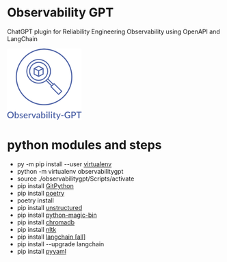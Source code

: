 # Observability GPT

ChatGPT plugin for Reliability Engineering Observability using OpenAPI and LangChain

![Observability GPT](https://github.com/wishcoder/observabilitygpt/blob/main/images/Observability-GPT-Small.png)

# python modules and steps

* py -m pip install --user [virtualenv](https://virtualenv.pypa.io/en/latest/)
* python -m virtualenv observabilitygpt
* source ./observabilitygpt/Scripts/activate
* pip install [GitPython](https://gitpython.readthedocs.io/en/stable/)
* pip install [poetry](https://python-poetry.org/)
* poetry install
* pip install [unstructured](https://pypi.org/project/unstructured/)
* pip install [python-magic-bin](https://pypi.org/project/python-magic-bin/)
* pip install [chromadb](https://pypi.org/project/chromadb/)
* pip install [nltk](https://www.nltk.org/)
* pip install [langchain \[all\]](https://python.langchain.com/en/latest/index.html)
* pip install --upgrade langchain
* pip install [pyyaml](https://pypi.org/project/PyYAML/)



